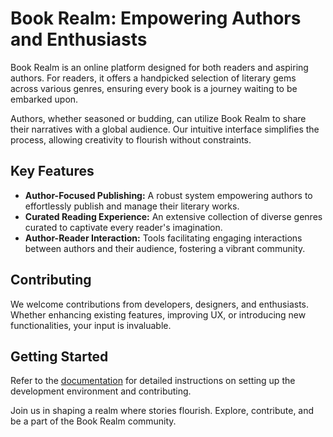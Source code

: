 # Book Realm: Empowering Authors and Enthusiasts

Book Realm is an online platform designed for both readers and aspiring authors. For readers, it offers a handpicked selection of literary gems across various genres, ensuring every book is a journey waiting to be embarked upon.

Authors, whether seasoned or budding, can utilize Book Realm to share their narratives with a global audience. Our intuitive interface simplifies the process, allowing creativity to flourish without constraints.

## Key Features
- **Author-Focused Publishing:** A robust system empowering authors to effortlessly publish and manage their literary works.
- **Curated Reading Experience:** An extensive collection of diverse genres curated to captivate every reader's imagination.
- **Author-Reader Interaction:** Tools facilitating engaging interactions between authors and their audience, fostering a vibrant community.

## Contributing
We welcome contributions from developers, designers, and enthusiasts. Whether enhancing existing features, improving UX, or introducing new functionalities, your input is invaluable.

## Getting Started
Refer to the [documentation](link-to-documentation) for detailed instructions on setting up the development environment and contributing.

Join us in shaping a realm where stories flourish. Explore, contribute, and be a part of the Book Realm community.
